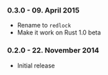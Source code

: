 ### 0.3.0 - 09. April 2015

* Rename to `redlock`
* Make it work on Rust 1.0 beta

### 0.2.0 - 22. November 2014

* Initial release
